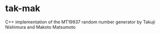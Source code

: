 # tak-mak
C++ implementation of the MT19937 random number generator by Takuji Nishimura and Makoto Matsumoto
